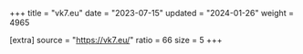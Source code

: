 +++
title = "vk7.eu"
date = "2023-07-15"
updated = "2024-01-26"
weight = 4965

[extra]
source = "https://vk7.eu/"
ratio = 66
size = 5
+++
